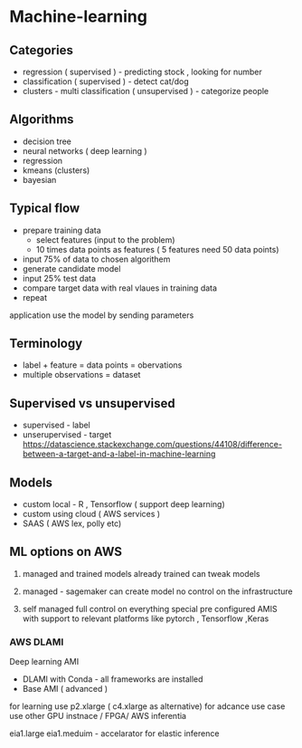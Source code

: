 # Machine-learning
## Categories 
- regression ( supervised ) - predicting stock , looking for number 
- classification ( supervised ) - detect cat/dog
- clusters - multi classification  ( unsupervised ) - categorize people 

## Algorithms 
- decision tree
- neural networks ( deep learning )
- regression
- kmeans (clusters)
- bayesian 

## Typical flow
- prepare training  data 
  * select features (input to the problem) 
  * 10 times data points as features ( 5 features need 50 data points)
- input 75% of data to chosen algorithem
- generate candidate model
- input 25% test data 
- compare target data with real vlaues in training data
- repeat 

application use the model by sending parameters 

## Terminology
- label + feature = data points = obervations 
- multiple observations = dataset 

## Supervised vs unsupervised 
 - supervised - label
 - unserupervised  - target
 https://datascience.stackexchange.com/questions/44108/difference-between-a-target-and-a-label-in-machine-learning
 
 
## Models 
 - custom local - R , Tensorflow ( support deep learning)
 - custom using cloud ( AWS services )
 - SAAS ( AWS lex, polly etc) 

## ML options on AWS 
1) managed and trained 
models already trained 
can tweak models

2) managed  - sagemaker 
can create model
no control on the infrastructure 

3) self managed 
full control on everything
special pre configured AMIS with support to relevant platforms like pytorch , Tensorflow ,Keras 

### AWS DLAMI
Deep learning AMI

- DLAMI with Conda - all frameworks are installed 
- Base AMI ( advanced )

for learning use p2.xlarge ( c4.xlarge as alternative) 
for adcance use case use other GPU instnace / FPGA/ AWS inferentia 

eia1.large eia1.meduim - accelarator for elastic inference
